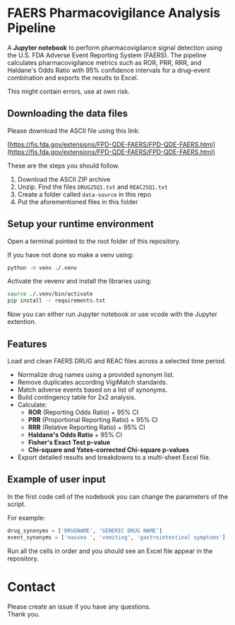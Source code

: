 # FAERS Pharmacovigilance Analysis Pipeline

A **Jupyter notebook** to perform pharmacovigilance signal detection using the U.S. FDA Adverse Event Reporting System (FAERS). The pipeline calculates pharmacovigilance metrics such as ROR, PRR, RRR, and Haldane's Odds Ratio with 95% confidence intervals for a drug–event combination and exports the results to Excel.

This might contain errors, use at own risk. 

## Downloading the data files

Please download the ASCII file using this link:

[https://fis.fda.gov/extensions/FPD-QDE-FAERS/FPD-QDE-FAERS.html](https://fis.fda.gov/extensions/FPD-QDE-FAERS/FPD-QDE-FAERS.html)

These are the steps you should follow.

1. Download the ASCII ZIP archive
2. Unzip. Find the files `DRUG25Q1.txt` and `REAC25Q1.txt`
3. Create a folder called `data-source` in this repo
4. Put the aforementioned files in this folder

## Setup your runtime environment

Open a terminal pointed to the root folder of this repository.

If you have not done so make a venv using:

```bash
python -m venv ./.venv
```

Activate the vevenv and install the libraries using:

```bash
source ./.venv/bin/activate
pip install -r requirements.txt
```

Now you can either run Jupyter notebook or use vcode with the Jupyter extention.

## Features

Load and clean FAERS DRUG and REAC files across a selected time period.
- Normalize drug names using a provided synonym list.
- Remove duplicates according VigiMatch standards.
- Match adverse events based on a list of synonyms.
- Build contingency table for 2x2 analysis.
- Calculate:
  - **ROR** (Reporting Odds Ratio) + 95% CI
  - **PRR** (Proportional Reporting Ratio) + 95% CI
  - **RRR** (Relative Reporting Ratio) + 95% CI
  - **Haldane's Odds Ratio** + 95% CI
  - **Fisher's Exact Test p-value**
  - **Chi-square and Yates-corrected Chi-square p-values**
- Export detailed results and breakdowns to a multi-sheet Excel file.


## Example of user input

In the first code cell of the nodebook you can change the parameters of the script.

For example:

```python
drug_synonyms = ['DRUGNAME', 'GENERIC DRUG NAME']
event_synonyms = ['nausea ', 'vomiting', 'gastrointestinal symptoms']
```

Run all the cells in order and you should see an Excel file appear in the repository.

# Contact

Please create an issue if you have any questions.  
Thank you.
